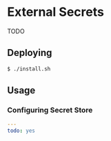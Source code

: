 # External Secrets

TODO

## Deploying

```bash
$ ./install.sh
```

## Usage

### Configuring Secret Store

```yaml
---
todo: yes
```
